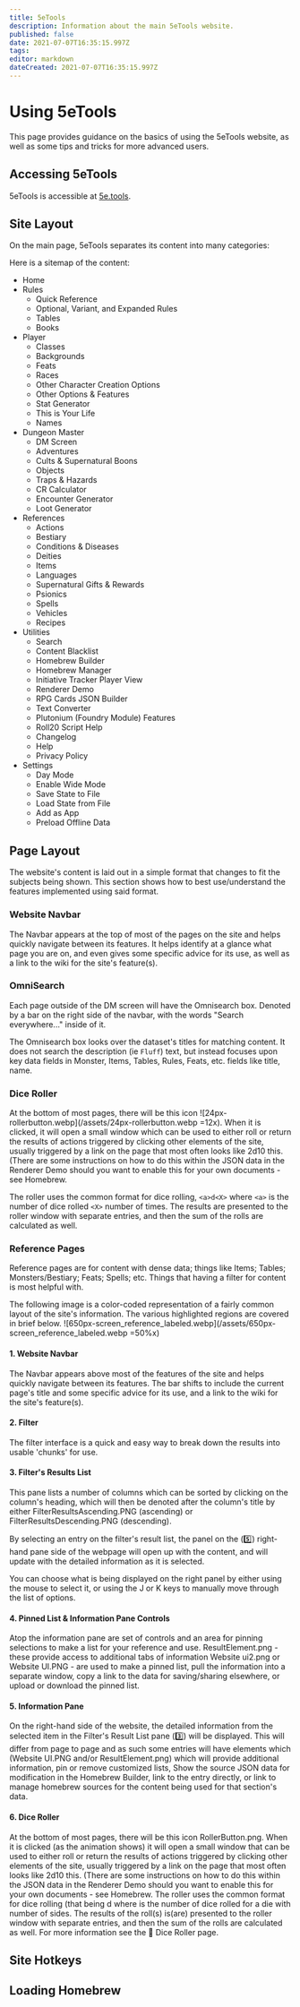 ```yaml
---
title: 5eTools
description: Information about the main 5eTools website.
published: false
date: 2021-07-07T16:35:15.997Z
tags: 
editor: markdown
dateCreated: 2021-07-07T16:35:15.997Z
---
```


# Using 5eTools
This page provides guidance on the basics of using the 5eTools website, as well as some tips and tricks for more advanced users.

## Accessing 5eTools
5eTools is accessible at [5e.tools](https://5e.tools). 

## Site Layout
On the main page, 5eTools separates its content into many categories:

Here is a sitemap of the content:

* Home
* Rules
	* Quick Reference
  * Optional, Variant, and Expanded Rules
  * Tables
  * Books
* Player
	* Classes
  * Backgrounds
  * Feats
  * Races
  * Other Character Creation Options
  * Other Options & Features
  * Stat Generator
  * This is Your Life
  * Names
* Dungeon Master
	* DM Screen
	* Adventures
  * Cults & Supernatural Boons
  * Objects
  * Traps & Hazards
  * CR Calculator
  * Encounter Generator
  * Loot Generator
* References
	* Actions
  * Bestiary
  * Conditions & Diseases
  * Deities
  * Items
  * Languages
  * Supernatural Gifts & Rewards
  * Psionics
  * Spells
  * Vehicles
  * Recipes
* Utilities
	* Search
  * Content Blacklist
  * Homebrew Builder
  * Homebrew Manager
  * Initiative Tracker Player View
  * Renderer Demo
  * RPG Cards JSON Builder
  * Text Converter
  * Plutonium (Foundry Module) Features
  * Roll20 Script Help
  * Changelog
  * Help
  * Privacy Policy
* Settings
	* Day Mode
  * Enable Wide Mode
  * Save State to File
  * Load State from File
  * Add as App
  * Preload Offline Data

## Page Layout
The website's content is laid out in a simple format that changes to fit the subjects being shown. This section shows how to best use/understand the features implemented using said format.

### Website Navbar
The Navbar appears at the top of most of the pages on the site and helps quickly navigate between its features. It helps identify at a glance what page you are on, and even gives some specific advice for its use, as well as a link to the wiki for the site's feature(s).

### OmniSearch
Each page outside of the DM screen will have the Omnisearch box. Denoted by a bar on the right side of the navbar, with the words "Search everywhere..." inside of it.

The Omnisearch box looks over the dataset's titles for matching content. It does not search the description (ie `Fluff`) text, but instead focuses upon key data fields in Monster, Items, Tables, Rules, Feats, etc. fields like title, name.

### Dice Roller
At the bottom of most pages, there will be this icon ![24px-rollerbutton.webp](/assets/24px-rollerbutton.webp =12x). When it is clicked, it will open a small window which can be used to either roll or return the results of actions triggered by clicking other elements of the site, usually triggered by a link on the page that most often looks like 2d10 this. (There are some instructions on how to do this within the JSON data in the Renderer Demo should you want to enable this for your own documents - see Homebrew.

The roller uses the common format for dice rolling, `<a>d<X>` where `<a>` is the number of dice rolled `<X>` number of times. The results are presented to the roller window with separate entries, and then the sum of the rolls are calculated as well.

### Reference Pages
Reference pages are for content with dense data; things like Items; Tables; Monsters/Bestiary; Feats; Spells; etc. Things that having a filter for content is most helpful with.

The following image is a color-coded representation of a fairly common layout of the site's information. The various highlighted regions are covered in brief below. 
![650px-screen_reference_labeled.webp](/assets/650px-screen_reference_labeled.webp =50%x)

#### 1. Website Navbar
The Navbar appears above most of the features of the site and helps quickly navigate between its features. The bar shifts to include the current page's title and some specific advice for its use, and a link to the wiki for the site's feature(s).

#### 2. Filter
The filter interface is a quick and easy way to break down the results into usable 'chunks' for use. 


#### 3. Filter's Results List
This pane lists a number of columns which can be sorted by clicking on the column's heading, which will then be denoted after the column's title by either FilterResultsAscending.PNG (ascending) or FilterResultsDescending.PNG (descending).

By selecting an entry on the filter's result list, the panel on the (5️⃣) right-hand pane side of the webpage will open up with the content, and will update with the detailed information as it is selected.

You can choose what is being displayed on the right panel by either using the mouse to select it, or using the J or K keys to manually move through the list of options.
  
#### 4. Pinned List & Information Pane Controls
Atop the information pane are set of controls and an area for pinning selections to make a list for your reference and use.
ResultElement.png - these provide access to additional tabs of information
Website ui2.png or Website UI.PNG - are used to make a pinned list, pull the information into a separate window, copy a link to the data for saving/sharing elsewhere, or upload or download the pinned list.
  
#### 5. Information Pane
On the right-hand side of the website, the detailed information from the selected item in the Filter's Result List pane (3️⃣) will be displayed.
This will differ from page to page and as such some entries will have elements which (Website UI.PNG and/or ResultElement.png) which will provide additional information, pin or remove customized lists, Show the source JSON data for modification in the Homebrew Builder, link to the entry directly, or link to manage homebrew sources for the content being used for that section's data.
  
#### 6. Dice Roller
At the bottom of most pages, there will be this icon RollerButton.png. When it is clicked (as the animation shows) it will open a small window that can be used to either roll or return the results of actions triggered by clicking other elements of the site, usually triggered by a link on the page that most often looks like 2d10 this. (There are some instructions on how to do this within the JSON data in the Renderer Demo should you want to enable this for your own documents - see Homebrew.
The roller uses the common format for dice rolling (that being <a>d<X> where <a> is the number of dice rolled for a die with <X> number of sides. The results of the roll(s) is(are) presented to the roller window with separate entries, and then the sum of the rolls are calculated as well.
For more information see the 🎲 Dice Roller page. 

## Site Hotkeys

## Loading Homebrew

